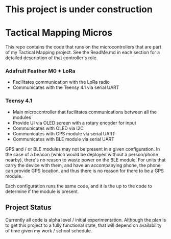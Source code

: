 # This project is under construction

# Tactical Mapping Micros
This repo contains the code that runs on the microcontrollers that are part of my Tactical Mapping project. See the ReadMe.md in each section for a detailed description of that controller's role.

### Adafruit Feather M0 + LoRa
- Facilitates communication with the LoRa radio
- Communicates with the Teensy 4.1 via serial UART

### Teensy 4.1
- Main microcontroller that facilitates communications between all the modules
- Provide UI via OLED screen with a rotary encoder for input
- Communicates with OLED via I2C
- Communicates with GPS module via serial UART
- Communicates with BLE module via serial UART

GPS and / or BLE modules may not be present in a given configuration. In the case of a beacon (which would be deployed without a person/phone nearby), there's no reason to waste power on the BLE module. For units that carry the device with them, and have an accompanying phone, the phone can provide GPS location, and thus there is no reason for there to be a GPS module. 

Each configuration runs the same code, and it is the up to the code to determine if the module is present.

## Project Status
Currently all code is alpha level / initial experimentation. Although the plan is to get this project to a fully functional state, that will depend on availability of time given my work / school schedule.

